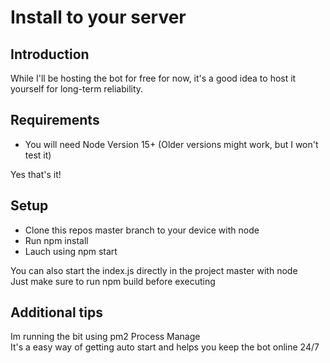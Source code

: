 # Install to your server

## Introduction

While I'll be hosting the bot for free for now, it's a good idea to host it yourself for long-term reliability.

## Requirements

-   You will need Node Version 15+ (Older versions might work, but I won't test it)

Yes that's it!

## Setup

-   Clone this repos master branch to your device with node
-   Run npm install
-   Lauch using npm start

You can also start the index.js directly in the project master with node\
Just make sure to run npm build before executing

## Additional tips

Im running the bit using pm2 Process Manage\
It's a easy way of getting auto start and helps you keep the bot online 24/7
